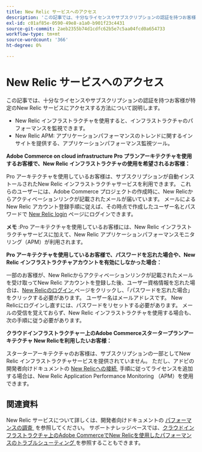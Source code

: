 ```yaml
---
title: New Relic サービスへのアクセス
description: 'この記事では、十分なライセンスやサブスクリプションの認証を持つお客様が特定のNew Relic サービスにアクセスする方法について説明します。'
exl-id: c01af85e-0590-49e8-a1a0-b901f23c4431
source-git-commit: 2aeb2355b74d1cdfc62b5e7c5aa04fcd0a654733
workflow-type: tm+mt
source-wordcount: '366'
ht-degree: 0%

---
```


# New Relic サービスへのアクセス

この記事では、十分なライセンスやサブスクリプションの認証を持つお客様が特定のNew Relic サービスにアクセスする方法について説明します。

* New Relic インフラストラクチャを使用すると、インフラストラクチャのパフォーマンスを監視できます。
* New Relic APM: アプリケーションパフォーマンスのトレンドに関するインサイトを提供する、アプリケーションパフォーマンス監視ツール。

**Adobe Commerce on cloud infrastructure Pro プランアーキテクチャを使用するお客様で、New Relic インフラストラクチャの使用を希望されるお客様：**

Pro アーキテクチャを使用しているお客様は、サブスクリプションが自動インストールされたNew Relic インフラストラクチャサービスを利用できます。 これらのユーザーには、Adobe Commerce プロジェクトの作成時に、New Relicからアクティベーションリンクが記載されたメールが届いています。 メールによるNew Relic アカウント登録手順に従えば、その時点で作成したユーザー名とパスワードで [New Relic login](https://login.newrelic.com/login) ページにログインできます。

**メモ** :Pro アーキテクチャを使用しているお客様には、New Relic インフラストラクチャサービスに加えて、New Relic アプリケーションパフォーマンスモニタリング（APM）が利用されます。

**Pro アーキテクチャを使用しているお客様で、パスワードを忘れた場合や、New Relic インフラストラクチャアカウントを有効にしなかった場合：**

一部のお客様が、New Relicからアクティベーションリンクが記載されたメールを受け取ってNew Relic アカウントを登録した後、ユーザー資格情報を忘れた場合は、[New Relicのログイン &#x200B;](https://login.newrelic.com/login) ページをクリックし、「パスワードを忘れた場合」をクリックする必要があります。 ユーザー名はメールアドレスです。 New Relicにログインし直すには、パスワードをリセットする必要があります。 メールの受信を覚えておらず、New Relic インフラストラクチャを使用する場合も、次の手順に従う必要があります。

**クラウドインフラストラクチャー上のAdobe Commerceスタータープランアーキテクチャ New Relicを利用したいお客様：**

スターターアーキテクチャのお客様は、サブスクリプションの一部としてNew Relic インフラストラクチャサービスを提供されていません。 ただし、アドビの開発者向けドキュメントの [New Relicへの接続 &#x200B;](https://experienceleague.adobe.com/ja/docs/commerce-cloud-service/user-guide/monitor/new-relic/new-relic-service) 手順に従ってライセンスを追加する場合は、New Relic Application Performance Monitoring （APM）を使用できます。

## 関連資料

New Relic サービスについて詳しくは、開発者向けドキュメントの [&#x200B; パフォーマンスの調査 &#x200B;](https://experienceleague.adobe.com/ja/docs/commerce-cloud-service/user-guide/monitor/new-relic/new-relic-service) を参照してください。 サポートナレッジベースでは、[&#x200B; クラウドインフラストラクチャ上のAdobe CommerceでNew Relicを使用したパフォーマンスのトラブルシューティング &#x200B;](/help/troubleshooting/miscellaneous/troubleshoot-performance-using-new-relic-on-magento-commerce.md) を参照することもできます。
